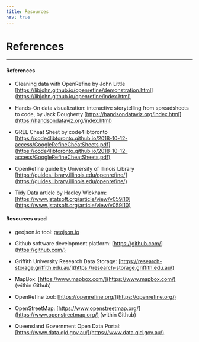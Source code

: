 ```yaml
---
title: Resources
nav: true
---
```

# References
----

#### References

- Cleaning data with OpenRefine by John Little [https://libjohn.github.io/openrefine/demonstration.html](https://libjohn.github.io/openrefine/index.html)

- Hands-On data visualization: interactive storytelling from spreadsheets to code, by Jack Dougherty [https://handsondataviz.org/index.html](https://handsondataviz.org/index.html)

- GREL Cheat Sheet by code4libtoronto [https://code4libtoronto.github.io/2018-10-12-access/GoogleRefineCheatSheets.pdf](https://code4libtoronto.github.io/2018-10-12-access/GoogleRefineCheatSheets.pdf)

- OpenRefine guide by University of Illinois Library [https://guides.library.illinois.edu/openrefine/](https://guides.library.illinois.edu/openrefine/)

- Tidy Data article by Hadley Wickham: [https://www.jstatsoft.org/article/view/v059i10](https://www.jstatsoft.org/article/view/v059i10)

#### Resources used

- geojson.io tool: [geojson.io](http://geojson.io/)

- Github software development platform: [https://github.com/](https://github.com/)

- Griffith University Research Data Storage: [https://research-storage.griffith.edu.au/](https://research-storage.griffith.edu.au/)

- MapBox: [https://www.mapbox.com/](https://www.mapbox.com/) (within Github)

- OpenRefine tool: [https://openrefine.org/](https://openrefine.org/)

- OpenStreetMap: [https://www.openstreetmap.org/](https://www.openstreetmap.org/) (within Github)

- Queensland Government Open Data Portal: [https://www.data.qld.gov.au/](https://www.data.qld.gov.au/)
